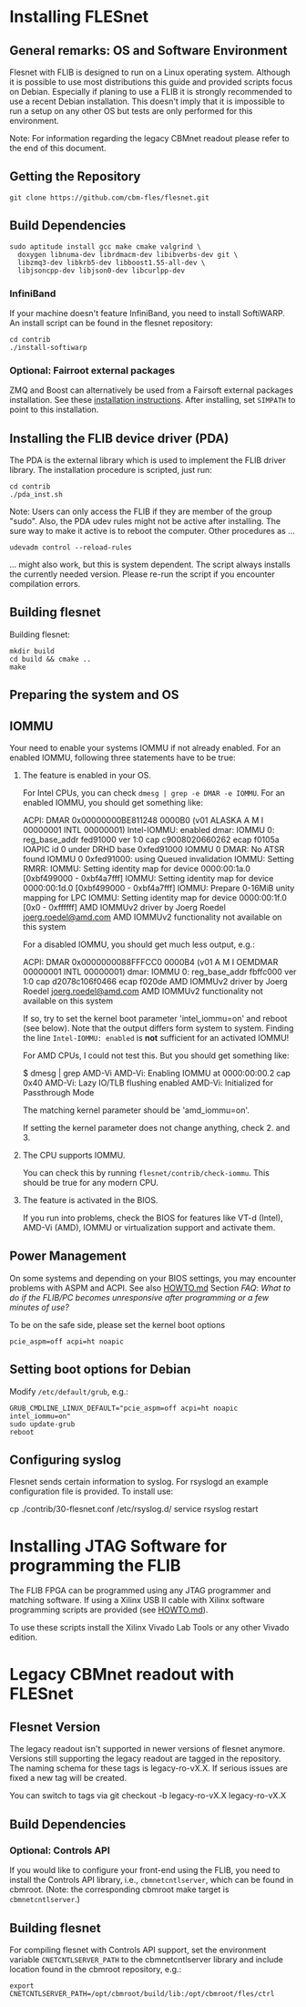 Installing FLESnet
==================

General remarks: OS and Software Environment
--------------------------------------------

Flesnet with FLIB is designed to run on a Linux operating
system. Although it is possible to use most distributions this guide
and provided scripts focus on Debian. Especially if planing to use a
FLIB it is strongly recommended to use a recent Debian installation.
This doesn't imply that it is impossible to run a setup on any other
OS but tests are only performed for this environment.

Note: For information regarding the legacy CBMnet readout please refer
to the end of this document.

Getting the Repository
----------------------

    git clone https://github.com/cbm-fles/flesnet.git


Build Dependencies
------------------

    sudo aptitude install gcc make cmake valgrind \
      doxygen libnuma-dev librdmacm-dev libibverbs-dev git \
      libzmq3-dev libkrb5-dev libboost1.55-all-dev \
      libjsoncpp-dev libjson0-dev libcurlpp-dev

### InfiniBand

If your machine doesn't feature InfiniBand, you need to install SoftiWARP.
An install script can be found in the flesnet repository:

    cd contrib
    ./install-softiwarp

### Optional: Fairroot external packages

ZMQ and Boost can alternatively be used from a Fairsoft external packages
installation. See these [installation instructions][fairsoft-ext].
After installing, set `SIMPATH` to point to this installation.

[fairsoft-ext]: http://fairroot.gsi.de/?q=node/8


Installing the FLIB device driver (PDA)
---------------------------------------

The PDA is the external library which is used to implement the FLIB driver
library. The installation procedure is scripted, just run:

    cd contrib
    ./pda_inst.sh

Note: Users can only access the FLIB if they are member of the group "sudo".
Also, the PDA udev rules might not be active after installing. The sure way to
make it active is to reboot the computer. Other procedures as ...

    udevadm control --reload-rules

... might also work, but this is system dependent. The script always installs
the currently needed version. Please re-run the script if you encounter
compilation errors.


Building flesnet
----------------

Building flesnet:

    mkdir build
    cd build && cmake ..
    make


Preparing the system and OS
---------------------------

IOMMU
-----

Your need to enable your systems IOMMU if not already enabled.
For an enabled IOMMU, following three statements have to be true:

  1. The feature is enabled in your OS.

     For Intel CPUs, you can check `dmesg | grep -e DMAR -e IOMMU`.
     For an enabled IOMMU, you should get something like:

        ACPI: DMAR 0x00000000BE811248 0000B0 (v01 ALASKA A M I    00000001 INTL 00000001)
        Intel-IOMMU: enabled
        dmar: IOMMU 0: reg_base_addr fed91000 ver 1:0 cap c9008020660262 ecap f0105a
        IOAPIC id 0 under DRHD base  0xfed91000 IOMMU 0
        DMAR: No ATSR found
        IOMMU 0 0xfed91000: using Queued invalidation
        IOMMU: Setting RMRR:
        IOMMU: Setting identity map for device 0000:00:1a.0 [0xbf499000 - 0xbf4a7fff]
        IOMMU: Setting identity map for device 0000:00:1d.0 [0xbf499000 - 0xbf4a7fff]
        IOMMU: Prepare 0-16MiB unity mapping for LPC
        IOMMU: Setting identity map for device 0000:00:1f.0 [0x0 - 0xffffff]
        AMD IOMMUv2 driver by Joerg Roedel <joerg.roedel@amd.com>
        AMD IOMMUv2 functionality not available on this system

     For a disabled IOMMU, you should get much less output, e.g.:

        ACPI: DMAR 0x0000000088FFFCC0 0000B4 (v01 A M I  OEMDMAR  00000001 INTL 00000001)
        dmar: IOMMU 0: reg_base_addr fbffc000 ver 1:0 cap d2078c106f0466 ecap f020de
        AMD IOMMUv2 driver by Joerg Roedel <joerg.roedel@amd.com>
        AMD IOMMUv2 functionality not available on this system

     If so, try to set the kernel boot parameter 'intel_iommu=on' and reboot
	 (see below). Note that the output differs form system to system.
     Finding the line `Intel-IOMMU: enabled` is **not** sufficient for an
	 activated IOMMU!

     For AMD CPUs, I could not test this. But you should get something like:

        $ dmesg | grep AMD-Vi
        AMD-Vi: Enabling IOMMU at 0000:00:00.2 cap 0x40
        AMD-Vi: Lazy IO/TLB flushing enabled
        AMD-Vi: Initialized for Passthrough Mode

     The matching kernel parameter should be 'amd_iommu=on'.

     If setting the kernel parameter does not change anything, check 2. and 3.

  2. The CPU supports IOMMU.

     You can check this by running `flesnet/contrib/check-iommu`. This should
	 be true for any modern CPU.

  3. The feature is activated in the BIOS.

     If you run into problems, check the BIOS for features like
     VT-d (Intel), AMD-Vi (AMD), IOMMU or virtualization support and activate
	 them.

Power Management
----------------

On some systems and depending on your BIOS settings, you may encounter
problems with ASPM and ACPI. See also [HOWTO.md](HOWTO.md) Section *FAQ*:
*What to do if the FLIB/PC becomes unresponsive after programming or a few
minutes of use?*

To be on the safe side, please set the kernel boot options

    pcie_aspm=off acpi=ht noapic

Setting boot options for Debian
-------------------------------

Modify `/etc/default/grub`, e.g.:

    GRUB_CMDLINE_LINUX_DEFAULT="pcie_aspm=off acpi=ht noapic intel_iommu=on"
    sudo update-grub
    reboot

Configuring syslog
------------------

Flesnet sends certain information to syslog. For rsyslogd an example
configuration file is provided. To install use:

   cp ./contrib/30-flesnet.conf /etc/rsyslog.d/
   service rsyslog restart

Installing JTAG Software for programming the FLIB
=================================================

The FLIB FPGA can be programmed using any JTAG programmer and matching
software. If using a Xilinx USB II cable with Xilinx software
programming scripts are provided (see [HOWTO.md](HOWTO.md)).

To use these scripts install the Xilinx Vivado Lab Tools or any other
Vivado edition.

Legacy CBMnet readout with FLESnet
==================================

Flesnet Version
---------------

The legacy readout isn't supported in newer versions of flesnet
anymore. Versions still supporting the legacy readout are tagged in
the repository. The naming schema for these tags is legacy-ro-vX.X. If
serious issues are fixed a new tag will be created.

You can switch to tags via
    git checkout -b legacy-ro-vX.X legacy-ro-vX.X


Build Dependencies
------------------

### Optional: Controls API

If you would like to configure your front-end using the FLIB, you need
to install the Controls API library, i.e., `cbmnetcntlserver`, which
can be found in cbmroot. (Note: the corresponding cbmroot make target
is `cbmnetcntlserver`.)


Building flesnet
----------------

For compiling flesnet with Controls API support, set the environment variable
`CNETCNTLSERVER_PATH` to the cbmnetcntlserver library and include location
found in the cbmroot repository, e.g.:

    export CNETCNTLSERVER_PATH=/opt/cbmroot/build/lib:/opt/cbmroot/fles/ctrl

